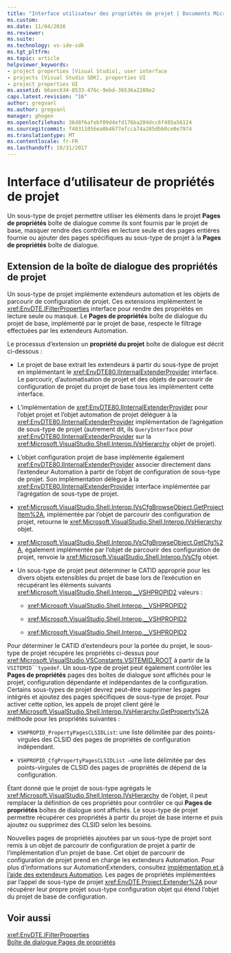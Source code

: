 ```yaml
---
title: "Interface utilisateur des propriétés de projet | Documents Microsoft"
ms.custom: 
ms.date: 11/04/2016
ms.reviewer: 
ms.suite: 
ms.technology: vs-ide-sdk
ms.tgt_pltfrm: 
ms.topic: article
helpviewer_keywords:
- project properties [Visual Studio], user interface
- projects [Visual Studio SDK], properties UI
- project properties UI
ms.assetid: b6aec634-8533-476c-9ebd-36536a2288e2
caps.latest.revision: "16"
author: gregvanl
ms.author: gregvanl
manager: ghogen
ms.openlocfilehash: 36d8f6afebf09d4efd176ba204dcc6f485a56124
ms.sourcegitcommit: f40311056ea0b4677efcca74a285dbb0ce0e7974
ms.translationtype: MT
ms.contentlocale: fr-FR
ms.lasthandoff: 10/31/2017
---
```

# <a name="project-property-user-interface"></a>Interface d’utilisateur de propriétés de projet
Un sous-type de projet permettre utiliser les éléments dans le projet **Pages de propriétés** boîte de dialogue comme ils sont fournis par le projet de base, masquer rendre des contrôles en lecture seule et des pages entières fournie ou ajouter des pages spécifiques au sous-type de projet à la **Pages de propriétés** boîte de dialogue.  
  
## <a name="extending-the-project-property-dialog-box"></a>Extension de la boîte de dialogue des propriétés de projet  
 Un sous-type de projet implémente extendeurs automation et les objets de parcourir de configuration de projet. Ces extensions implémentent le <xref:EnvDTE.IFilterProperties> interface pour rendre des propriétés en lecture seule ou masqué. Le **Pages de propriétés** boîte de dialogue du projet de base, implémenté par le projet de base, respecte le filtrage effectuées par les extendeurs Automation.  
  
 Le processus d’extension un **propriété du projet** boîte de dialogue est décrit ci-dessous :  
  
-   Le projet de base extrait les extendeurs à partir du sous-type de projet en implémentant le <xref:EnvDTE80.IInternalExtenderProvider> interface. Le parcourir, d’automatisation de projet et des objets de parcourir de configuration de projet du projet de base tous les implémentent cette interface.  
  
-   L’implémentation de <xref:EnvDTE80.IInternalExtenderProvider> pour l’objet projet et l’objet automation de projet déléguer à la <xref:EnvDTE80.IInternalExtenderProvider> implémentation de l’agrégation de sous-type de projet (autrement dit, ils `QueryInterface` pour <xref:EnvDTE80.IInternalExtenderProvider> sur la <xref:Microsoft.VisualStudio.Shell.Interop.IVsHierarchy> objet de projet).  
  
-   L’objet configuration projet de base implémente également <xref:EnvDTE80.IInternalExtenderProvider> associer directement dans l’extendeur Automation à partir de l’objet de configuration de sous-type de projet. Son implémentation délègue à la <xref:EnvDTE80.IInternalExtenderProvider> interface implémentée par l’agrégation de sous-type de projet.  
  
-   <xref:Microsoft.VisualStudio.Shell.Interop.IVsCfgBrowseObject.GetProjectItem%2A>, implémentée par l’objet de parcourir des configuration de projet, retourne le <xref:Microsoft.VisualStudio.Shell.Interop.IVsHierarchy> objet.  
  
-   <xref:Microsoft.VisualStudio.Shell.Interop.IVsCfgBrowseObject.GetCfg%2A>, également implémentée par l’objet de parcourir des configuration de projet, renvoie la <xref:Microsoft.VisualStudio.Shell.Interop.IVsCfg> objet.  
  
-   Un sous-type de projet peut déterminer le CATID approprié pour les divers objets extensibles du projet de base lors de l’exécution en récupérant les éléments suivants <xref:Microsoft.VisualStudio.Shell.Interop.__VSHPROPID2> valeurs :  
  
    -   <xref:Microsoft.VisualStudio.Shell.Interop.__VSHPROPID2>  
  
    -   <xref:Microsoft.VisualStudio.Shell.Interop.__VSHPROPID2>  
  
    -   <xref:Microsoft.VisualStudio.Shell.Interop.__VSHPROPID2>  
  
 Pour déterminer le CATID d’extendeurs pour la portée du projet, le sous-type de projet récupère les propriétés ci-dessus pour <xref:Microsoft.VisualStudio.VSConstants.VSITEMID_ROOT> à partir de la `VSITEMID``typedef`. Un sous-type de projet peut également contrôler les **Pages de propriétés** pages des boîtes de dialogue sont affichés pour le projet, configuration dépendante et indépendantes de la configuration. Certains sous-types de projet devrez peut-être supprimer les pages intégrés et ajoutez des pages spécifiques de sous-type de projet. Pour activer cette option, les appels de projet client géré le <xref:Microsoft.VisualStudio.Shell.Interop.IVsHierarchy.GetProperty%2A> méthode pour les propriétés suivantes :  
  
-   `VSHPROPID_PropertyPagesCLSIDList`: une liste délimitée par des points-virgules des CLSID des pages de propriétés de configuration indépendant.  
  
-   `VSHPROPID_CfgPropertyPagesCLSIDList —`une liste délimitée par des points-virgules de CLSID des pages de propriétés de dépend de la configuration.  
  
 Étant donné que le projet de sous-type agrégats le <xref:Microsoft.VisualStudio.Shell.Interop.IVsHierarchy> de l’objet, il peut remplacer la définition de ces propriétés pour contrôler ce qui **Pages de propriétés** boîtes de dialogue sont affichés. Le sous-type de projet permettre récupérer ces propriétés à partir du projet de base interne et puis ajoutez ou supprimez des CLSID selon les besoins.  
  
 Nouvelles pages de propriétés ajoutées par un sous-type de projet sont remis à un objet de parcourir de configuration de projet à partir de l’implémentation d’un projet de base. Cet objet de parcourir de configuration de projet prend en charge les extendeurs Automation. Pour plus d’informations sur AutomationExtenders, consultez [implémentation et à l’aide des extendeurs Automation](http://msdn.microsoft.com/Library/0d5c218c-f412-4b28-ab0c-33a611f62356). Les pages de propriétés implémentées par l’appel de sous-type de projet <xref:EnvDTE.Project.Extender%2A> pour récupérer leur propre projet sous-type configuration objet qui étend l’objet du projet de base de configuration.  
  
## <a name="see-also"></a>Voir aussi  
 <xref:EnvDTE.IFilterProperties>   
 [Boîte de dialogue Pages de propriétés](http://msdn.microsoft.com/en-us/4a3d34ac-ed03-45e8-ae60-a0e1aad300e4)